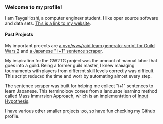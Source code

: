 ### Welcome to my profile!
I am TaygaHoshi, a computer engineer student. I like open source software and data sets. [This is a link to my website](https://tyghsh.net).

#### Past Projects
My important projects are [a pvp/wvw/raid team generator script for Guild Wars 2](https://github.com/TaygaHoshi/GW2TeamGenerator) and [a Japanese " i+1" sentence scraper](https://github.com/TaygaHoshi/japanese-i-plus-one-filter).

My inspiration for the GW2TG project was the amount of manual labor that goes into a guild. Being a former guild master, I knew managing tournaments with players from different skill levels correctly was difficult. This script reduced the time and work by automating almost every step.

The sentence scraper was built for helping me collect "i+1" sentences to learn Japanese. This terminology comes from a language learning method called Mass Immersion Approach, which is an implementation of [Input Hypothesis](https://en.wikipedia.org/wiki/Input_hypothesis).

I have various other smaller projects too, so have fun checking my Github profile.
